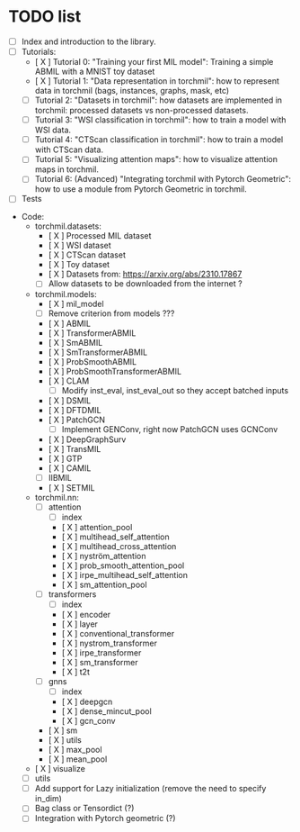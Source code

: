 # TODO list

- [ ] Index and introduction to the library.
- [ ] Tutorials:
    - [ X ] Tutorial 0: "Training your first MIL model": Training a simple ABMIL with a MNIST toy dataset
    - [ X ] Tutorial 1: "Data representation in torchmil": how to represent data in torchmil (bags, instances, graphs, mask, etc)
    - [ ] Tutorial 2: "Datasets in torchmil": how datasets are implemented in torchmil: processed datasets vs non-processed datasets. 
    - [ ] Tutorial 3: "WSI classification in torchmil": how to train a model with WSI data.
    - [ ] Tutorial 4: "CTScan classification in torchmil": how to train a model with CTScan data.
    - [ ] Tutorial 5: "Visualizing attention maps": how to visualize attention maps in torchmil.
    - [ ] Tutorial 6: (Advanced) "Integrating torchmil with Pytorch Geometric": how to use a module from Pytorch Geometric in torchmil.
- [ ] Tests
- Code:
    - torchmil.datasets:
        - [ X ] Processed MIL dataset
        - [ X ] WSI dataset
        - [ X ] CTScan dataset
        - [ X ] Toy dataset
        - [ X ] Datasets from: https://arxiv.org/abs/2310.17867
        - [ ] Allow datasets to be downloaded from the internet ?
    - torchmil.models:
        - [ X ] mil_model
        - [ ] Remove criterion from models ???
        - [ X ] ABMIL
        - [ X ] TransformerABMIL
        - [ X ] SmABMIL
        - [ X ] SmTransformerABMIL
        - [ X ] ProbSmoothABMIL
        - [ X ] ProbSmoothTransformerABMIL
        - [ X ] CLAM
            - [  ] Modify inst_eval, inst_eval_out so they accept batched inputs
        - [ X ] DSMIL
        - [ X ] DFTDMIL
        - [ X ] PatchGCN
            - [ ] Implement GENConv, right now PatchGCN uses GCNConv
        - [ X ] DeepGraphSurv
        - [ X ] TransMIL
        - [ X ] GTP
        - [ X ] CAMIL
        - [  ] IIBMIL
        - [ X ] SETMIL
    - torchmil.nn:
        - [ ] attention
            - [ ] index
            - [ X ] attention_pool
            - [ X ] multihead_self_attention
            - [ X ] multihead_cross_attention
            - [ X ] nyström_attention
            - [ X ] prob_smooth_attention_pool
            - [ X ] irpe_multihead_self_attention
            - [ X ] sm_attention_pool
        - [ ] transformers
            - [ ] index
            - [ X ] encoder
            - [ X ] layer
            - [ X ] conventional_transformer
            - [ X ] nystrom_transformer
            - [ X ] irpe_transformer
            - [ X ] sm_transformer
            - [ X ] t2t
        - [ ] gnns
            - [ ] index
            - [ X ] deepgcn
            - [ X ] dense_mincut_pool
            - [ X ] gcn_conv
        - [ X ] sm
        - [ X ] utils
        - [ X ] max_pool
        - [ X ] mean_pool 
    - [ X ] visualize
    - [ ] utils
    - [ ] Add support for Lazy initialization (remove the need to specify in_dim)
    - [ ] Bag class or Tensordict (?)
    - [ ] Integration with Pytorch geometric (?)
